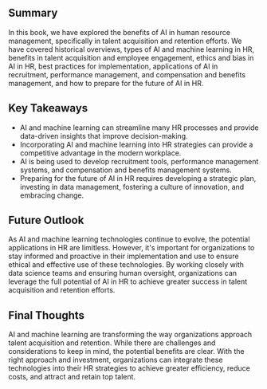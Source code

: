 
Summary
-------

In this book, we have explored the benefits of AI in human resource management, specifically in talent acquisition and retention efforts. We have covered historical overviews, types of AI and machine learning in HR, benefits in talent acquisition and employee engagement, ethics and bias in AI in HR, best practices for implementation, applications of AI in recruitment, performance management, and compensation and benefits management, and how to prepare for the future of AI in HR.

Key Takeaways
-------------

* AI and machine learning can streamline many HR processes and provide data-driven insights that improve decision-making.
* Incorporating AI and machine learning into HR strategies can provide a competitive advantage in the modern workplace.
* AI is being used to develop recruitment tools, performance management systems, and compensation and benefits management systems.
* Preparing for the future of AI in HR requires developing a strategic plan, investing in data management, fostering a culture of innovation, and embracing change.

Future Outlook
--------------

As AI and machine learning technologies continue to evolve, the potential applications in HR are limitless. However, it's important for organizations to stay informed and proactive in their implementation and use to ensure ethical and effective use of these technologies. By working closely with data science teams and ensuring human oversight, organizations can leverage the full potential of AI in HR to achieve greater success in talent acquisition and retention efforts.

Final Thoughts
--------------

AI and machine learning are transforming the way organizations approach talent acquisition and retention. While there are challenges and considerations to keep in mind, the potential benefits are clear. With the right approach and investment, organizations can integrate these technologies into their HR strategies to achieve greater efficiency, reduce costs, and attract and retain top talent.